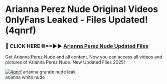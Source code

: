 # Arianna Perez Nude Original Videos 0nlyFans Leaked - Files Updated! (4qnrf)

<h3>🔴 CLICK HERE 🌐==►► <a href="https://tinyurl.com/yrmya6cz" rel="nofollow">Arianna Perez Nude Updated Files</a></h3>

Get Arianna Perez Nude and all content. Now you can access all videos and pictures of Arianna Perez Nude. New Updated Files 2025!

[![4qnrf](https://i.imgur.com/FMdXYCs.gif)](https://tinyurl.com/yrmya6cz)
arianna grande nude leak<br>
arianna white nude